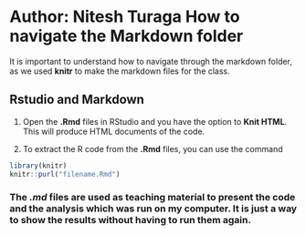 Author: Nitesh Turaga
How to navigate the Markdown folder
========================================================

It is important to understand how to navigate through the markdown folder, as we used **knitr** to make the markdown files for the class.

Rstudio and Markdown
---------------------

1. Open the **.Rmd** files in RStudio and you have the option to **Knit HTML**. This will produce HTML documents of the code.

2. To extract the R code from the **.Rmd** files, you can use the command 


```r
library(knitr)
knitr::purl("filename.Rmd")
```


### The _.md_ files are used as teaching material to present the code and the analysis which was run on my computer. It is just a way to show the results without having to run them again.
